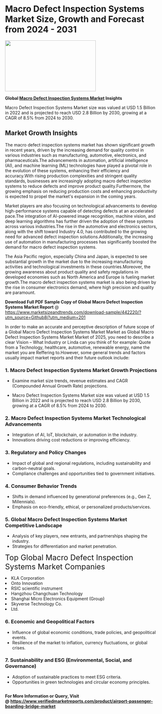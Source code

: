 <H1>Macro Defect Inspection Systems Market Size, Growth and Forecast from 2024 - 2031</H1><img class="aligncenter size-medium wp-image-584254" src="https://thirdeyenews.in/wp-content/uploads/2024/09/Global-Market-Research-300x168.jpeg" alt="" width="300" height="168" /><p><strong>Global&nbsp;<a href="https://www.marketsizeandtrends.com/download-sample/442220/?utm_source=Github8j?utm_medium=201">Macro Defect Inspection Systems Market</a> Insights</strong></p><p>Macro Defect Inspection Systems Market size was valued at USD 1.5 Billion in 2022 and is projected to reach USD 2.8 Billion by 2030, growing at a CAGR of 8.5% from 2024 to 2030.</p><p><h2>Market Growth Insights</h2> <p>The macro defect inspection systems market has shown significant growth in recent years, driven by the increasing demand for quality control in various industries such as manufacturing, automotive, electronics, and pharmaceuticals.The advancements in automation, artificial intelligence (AI), and machine learning (ML) technologies have played a pivotal role in the evolution of these systems, enhancing their efficiency and accuracy.With rising production complexities and stringent quality standards, businesses are increasingly adopting macro defect inspection systems to reduce defects and improve product quality.Furthermore, the growing emphasis on reducing production costs and enhancing productivity is expected to propel the market's expansion in the coming years.</p> <p>Market players are also focusing on technological advancements to develop high-performance systems capable of detecting defects at an accelerated pace.The integration of AI-powered image recognition, machine vision, and deep learning algorithms has further driven the adoption of these systems across various industries.The rise in the automotive and electronics sectors, along with the shift toward Industry 4.0, has contributed to the growing need for advanced defect inspection solutions.Additionally, the increasing use of automation in manufacturing processes has significantly boosted the demand for macro defect inspection systems.</p> <p>The Asia Pacific region, especially China and Japan, is expected to see substantial growth in the market due to the increasing manufacturing activities and technological investments in these countries.Moreover, the growing awareness about product quality and safety regulations in developed economies such as North America and Europe is fueling market growth.The macro defect inspection systems market is also being driven by the rise in consumer electronics demand, where high precision and quality are paramount.</p> <p><span class=""><strong>Download Full PDF Sample Copy of Global Macro Defect Inspection Systems Market Report</strong> @ <a href="https://www.marketsizeandtrends.com/download-sample/442220/?utm_source=Github8j?utm_medium=201" target="_blank">https://www.marketsizeandtrends.com/download-sample/442220/?utm_source=Github8j?utm_medium=201</a></span></p><p>In order to make an accurate and perceptive description of future scope of a Global&nbsp;Macro Defect Inspection Systems Market Market as Global&nbsp;Macro Defect Inspection Systems Market Market of 2025, you need to describe a clear Vision &ndash; What Industry or Linda can you think of for example: Quote from a Technology, healthcare, automotive, renewable energy, name the market you are Reffering to.However, some general trends and factors usually impact market reports and their future outlook include:</p><h3>1.&nbsp;<strong>Macro Defect Inspection Systems Market Growth Projections</strong></h3><ul><li>Examine market size trends, revenue estimates and CAGR (Compounded Annual Growth Rate) projections.</li><li><p>Macro Defect Inspection Systems Market size was valued at USD 1.5 Billion in 2022 and is projected to reach USD 2.8 Billion by 2030, growing at a CAGR of 8.5% from 2024 to 2030.</p></li></ul><h3>2.&nbsp;<strong>Macro Defect Inspection Systems Market Technological Advancements</strong></h3><ul><li>Integration of AI, IoT, blockchain, or automation in the industry.</li><li>Innovations driving cost reductions or improving efficiency.</li></ul><h3>3.&nbsp;<strong>Regulatory and Policy Changes</strong></h3><ul><li>Impact of global and regional regulations, including sustainability and carbon-neutral goals.</li><li>Compliance challenges and opportunities tied to government initiatives.</li></ul><h3>4.&nbsp;<strong>Consumer Behavior Trends</strong></h3><ul><li>Shifts in demand influenced by generational preferences (e.g., Gen Z, Millennials).</li><li>Emphasis on eco-friendly, ethical, or personalized products/services.</li></ul><h3>5.&nbsp;<strong>Global Macro Defect Inspection Systems Market Competitive Landscape</strong></h3><ul><li>Analysis of key players, new entrants, and partnerships shaping the industry.</li><li>Strategies for differentiation and market penetration.</li></ul><p data-pm-slice="1 1 []"><span style="color: inherit; font-family: inherit; font-size: 25px;">Top Global Macro Defect Inspection Systems Market Companies</span></p><div class="" data-test-id=""><p><li>KLA Corporation</li><li> Onto Innovation</li><li> RSIC scientific instrument</li><li> Hangzhou Changchuan Technology</li><li> Shanghai Micro Electronics Equipment (Group)</li><li> Skyverse Technology Co.</li><li> Ltd.</li></p></div><h3>6.&nbsp;<strong>Economic and Geopolitical Factors</strong></h3><ul><li>Influence of global economic conditions, trade policies, and geopolitical events.</li><li>Resilience of the market to inflation, currency fluctuations, or global crises.</li></ul><h3>7.&nbsp;<strong>Sustainability and ESG (Environmental, Social, and Governance)</strong></h3><ul><li>Adoption of sustainable practices to meet ESG criteria.</li><li>Opportunities in green technologies and circular economy principles.</li></ul><h2><strong style="font-size: 14px;">For More Information or Query, Visit @&nbsp;</strong><a style="background-color: #ffffff; font-size: 14px;" href="https://www.marketsizeandtrends.com/report/macro-defect-inspection-systems-market/" target="_blank">https://www.verifiedmarketreports.com/product/airport-passenger-boarding-bridge-market</a></h2>